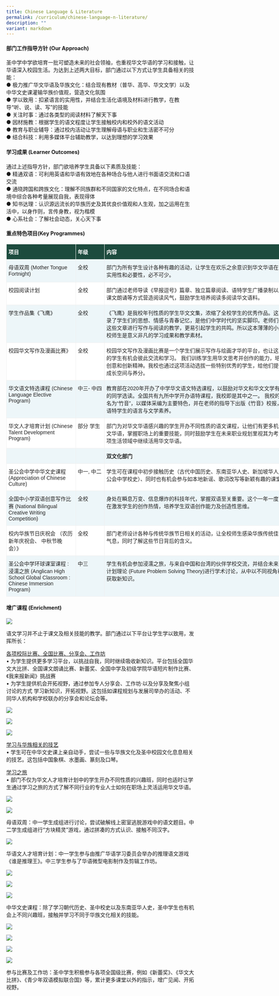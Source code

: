 ```yaml
---
title: Chinese Language & Literature
permalink: /curriculum/chinese-language-n-literature/
description: ""
variant: markdown
---
```

#### 部门工作指导方针 (Our Approach)
圣中学中学欲培育一批可塑造未来的社会领袖，也重视华文华语的学习和接触，让华语深入校园生活。为达到上述两大目标，部门通过以下方式让学生具备相关的技能：<br>
●	极力推广华文华语及华族文化：结合现有教材（普华、高华、华文文学）以及中华文史课灌输华族价值观，营造文化氛围<br>
●	 学以致用：扣紧语言的实用性，并结合生活化语境及材料进行教学，在教导“听、说、读、写”的技能<br>
●	关注时事：通过各类型的阅读材料了解天下事<br>
●	因材施教：根据学生的语文程度让学生接触校内和校外的语文活动<br>
●	教育与职业辅导：通过校内活动让学生理解母语与职业和生活密不可分<br>
●	结合科技：利用多媒体平台辅助教学，以达到理想的学习效果<br>


#### 学习成果 (Learner Outcomes)
通过上述指导方针，部门欲培养学生具备以下素质及技能：<br>
●	精通双语：可利用英语和华语有效地在各种场合与他人进行书面语交流和口语交流<br>
●	通晓跨国和跨族文化：理解不同族群和不同国家的文化特点，在不同场合和语境中综合各种考量展现自我，表现得体<br>
●	 知书达理：认识源远流长的华族历史及其优良价值观和人生观，加之运用在生活中，以身作则，言传身教，视为楷模<br>
●	心系社会：了解社会动态，关心天下事<br>



#### 重点特色项目(Key Programmes)

<table class="tg" style="border-collapse:collapse;border-spacing:0;table-layout: fixed; width: 804px"><colgroup><col style="width: 186px"><col style="width: 77px"><col style="width: 541px"></colgroup>
	<thead>
		<tr>
			<th style="background-color:#1d4b3e;border-color:#efefef;border-style:solid;border-width:1px;color:#FFF;font-family:Arial, sans-serif;font-size:14px;font-weight:bold;overflow:hidden;padding:10px 5px;text-align:left;vertical-align:top;word-break:normal"><span style="font-weight:bold;color:#FFF;background-color:#1d4b3e">项目</span></th>
			<th style="background-color:#1d4b3e;border-color:#efefef;border-style:solid;border-width:1px;color:#FFF;font-family:Arial, sans-serif;font-size:14px;font-weight:bold;overflow:hidden;padding:10px 5px;text-align:left;vertical-align:top;word-break:normal"><span style="font-weight:bold;color:#FFF;background-color:#1d4b3e">年级</span></th>
			<th style="background-color:#1d4b3e;border-color:#efefef;border-style:solid;border-width:1px;color:#FFF;font-family:Arial, sans-serif;font-size:14px;font-weight:bold;overflow:hidden;padding:10px 5px;text-align:left;vertical-align:top;word-break:normal"><span style="font-weight:bold;color:#FFF;background-color:#1d4b3e">内容</span></th></tr></thead>
	<tbody>
		<tr>
			<td style="background-color:#EDF6F9;border-color:#efefef;border-style:solid;border-width:1px;color:#222;font-family:Arial, sans-serif;font-size:14px; overflow:hidden; padding:10px 5px;text-align:left; vertical-align:top;word-break:normal"><span style="color:#222;background-color:#EDF6F9">母语双周 (Mother Tongue Fortnight)</span><br></td>
			<td style="background-color:#EDF6F9;border-color:#efefef;border-style:solid;border-width:1px;color:#222;font-family:Arial, sans-serif;font-size:14px;overflow:hidden;padding:10px 5px;text-align:left;vertical-align:top;word-break:normal"><span style="color:#222;background-color:#EDF6F9">全校</span><br></td>
			<td style="background-color:#EDF6F9;border-color:#efefef;border-style:solid;border-width:1px;color:#222;font-family:Arial, sans-serif;font-size:14px;overflow:hidden;padding:10px 5px;text-align:left;vertical-align:top;word-break:normal"><span style="color:#222;background-color:#EDF6F9">部门为所有学生设计各种有趣的活动，让学生在欢乐之余意识到华文华语在生活中的实用性和必要性，必不可少。</span><br></td>
		</tr>
		<tr>
			<td style="background-color:#FFF;border-color:#efefef;border-style:solid;border-width:1px;color:#222;font-family:Arial, sans-serif;font-size:14px;overflow:hidden;padding:10px 5px;text-align:left;vertical-align:top;word-break:normal"><span style="color:#222;background-color:#FFF">校园阅读计划</span><br></td><td style="background-color:#FFF;border-color:#efefef;border-style:solid;border-width:1px;color:#222;font-family:Arial, sans-serif;font-size:14px;overflow:hidden;padding:10px 5px;text-align:left;vertical-align:top;word-break:normal"><span style="color:#222;background-color:#FFF">全校</span><br></td>
			<td style="background-color:#FFF;border-color:#efefef;border-style:solid;border-width:1px;color:#222;font-family:Arial, sans-serif;font-size:14px;overflow:hidden;padding:10px 5px;text-align:left;vertical-align:top;word-break:normal"><span style="color:#222;background-color:#FFF">部门通过老师导读《早报逗号》篇章、独立篇章阅读、语特学生广播录制以及诗歌和课文朗诵等方式营造阅读风气，鼓励学生培养阅读多阅读华文语料。</span><br></td></tr><tr><td style="background-color:#EDF6F9;border-color:#efefef;border-style:solid;border-width:1px;color:#222;font-family:Arial, sans-serif;font-size:14px;overflow:hidden;padding:10px 5px;text-align:left;vertical-align:top;word-break:normal"><span style="color:#222;background-color:#EDF6F9">学生作品集《飞鹰》</span><br></td>
		<td style="background-color:#EDF6F9;border-color:#efefef;border-style:solid;border-width:1px;color:#222;font-family:Arial, sans-serif;font-size:14px;overflow:hidden;padding:10px 5px;text-align:left;vertical-align:top;word-break:normal"><span style="color:#222;background-color:#EDF6F9">全校</span><br></td>
		<td style="background-color:#EDF6F9;border-color:#efefef;border-style:solid;border-width:1px;color:#222;font-family:Arial, sans-serif;font-size:14px;overflow:hidden;padding:10px 5px;text-align:left;vertical-align:top;word-break:normal"><span style="color:#222;background-color:#EDF6F9">《飞鹰》是我校年刊性质的学生华文文集，浓缩了全校学生的优秀作品。这些作品记录了学生们的思想、情感与青春记忆，是他们中学时代的坚实脚印。老师们也可利用这些文章进行写作与阅读的教学，更易引起学生的共鸣。所以这本薄薄的小册子对我校师生是意义非凡的学习成果和教学素材。</span></td></tr>
		<tr>
			<td style="background-color:#FFF;border-color:#efefef;border-style:solid;border-width:1px;color:#222;font-family:Arial, sans-serif;font-size:14px;overflow:hidden;padding:10px 5px;text-align:left;vertical-align:top;word-break:normal"><span style="color:#222;background-color:#FFF">校园华文写作及漫画比赛》</span><br></td><td style="background-color:#FFF;border-color:#efefef;border-style:solid;border-width:1px;color:#222;font-family:Arial, sans-serif;font-size:14px;overflow:hidden;padding:10px 5px;text-align:left;vertical-align:top;word-break:normal"><span style="color:#222;background-color:#FFF">全校</span><br></td>
			<td style="background-color:#FFF;border-color:#efefef;border-style:solid;border-width:1px;color:#222;font-family:Arial, sans-serif;font-size:14px;overflow:hidden;padding:10px 5px;text-align:left;vertical-align:top;word-break:normal"><span style="color:#222;background-color:#FFF">校园华文写作及漫画比赛是一个学生们展示写作与绘画才华的平台，也让这些有特长的学生有机会彼此交流和学习。 我们训练学生用华文思考并创作的能力，培养他们的创意和创新精神。我校也通过这项活动选拔一些特别优秀的学生，给他们提供更多的成长空间与养分。</span><br></td></tr>
		<tr>
			<td style="background-color:#EDF6F9;border-color:#efefef;border-style:solid;border-width:1px;color:#222;font-family:Arial, sans-serif;font-size:14px;overflow:hidden;padding:10px 5px;text-align:left;vertical-align:top;word-break:normal"><span style="color:#222;background-color:#EDF6F9">华文语文特选课程 (Chinese Language Elective Program) </span></td>
			<td style="background-color:#EDF6F9;border-color:#efefef;border-style:solid;border-width:1px;color:#222;font-family:Arial, sans-serif;font-size:14px;overflow:hidden;padding:10px 5px;text-align:left;vertical-align:top;word-break:normal"><span style="color:#222;background-color:#EDF6F9">中三-
中四
</span><br></td>
			<td style="background-color:#EDF6F9;border-color:#efefef;border-style:solid;border-width:1px;color:#222;font-family:Arial, sans-serif;font-size:14px;overflow:hidden;padding:10px 5px;text-align:left;vertical-align:top;word-break:normal"><span style="color:#222;background-color:#EDF6F9">教育部在2020年开办了中学华文语文特选课程，以鼓励对华文和华文文学有浓厚兴趣的同学选读。全国共有九所中学开办语特课程，我校即是其中之一。 我校的语特课程名为“竹音”，以媒体采编为主要特色，并在老师的指导下出版《竹音》校报，以此提高语特学生的语言与文学素养。 </span></td></tr>
		<tr>
			<td style="background-color:#FFF;border-color:#efefef;border-style:solid;border-width:1px;color:#222;font-family:Arial, sans-serif;font-size:14px;overflow:hidden;padding:10px 5px;text-align:left;vertical-align:top;word-break:normal"><span style="color:#222;background-color:#FFF">华文人才培育计划 (Chinese Talent Development Program)</span></td>
			<td style="background-color:#FFF;border-color:#efefef;border-style:solid;border-width:1px;color:#222;font-family:Arial, sans-serif;font-size:14px;overflow:hidden;padding:10px 5px;text-align:left;vertical-align:top;word-break:normal"><span style="color:#222;background-color:#FFF">部分
学生
</span><br></td>
			<td style="background-color:#FFF;border-color:#efefef;border-style:solid;border-width:1px;color:#222;font-family:Arial, sans-serif;font-size:14px;overflow:hidden;padding:10px 5px;text-align:left;vertical-align:top;word-break:normal"><span style="color:#222;background-color:#FFF">部门为对华文华语感兴趣的学生开办不同性质的语文课程，让他们有更多机会接触华文华语，掌握职场上的重要技能，同时鼓励学生在未来职业规划里视其为考量，在各项生活领域中继续活用华文华语。</span></td>
		</tr>
			<tr>
			<td style="background-color:#EDF6F9;border-color:#efefef;border-style:solid;border-width:1px;color:#222;font-family:Arial, sans-serif;font-size:14px; overflow:hidden; padding:10px 5px;text-align:left; vertical-align:top;word-break:normal"><span style="color:#222;background-color:#EDF6F9">  </span><br></td>
			<td style="background-color:#EDF6F9;border-color:#efefef;border-style:solid;border-width:1px;color:#222;font-family:Arial, sans-serif;font-size:14px;overflow:hidden;padding:10px 5px;text-align:left;vertical-align:top;word-break:normal"><span style="color:#222;background-color:#EDF6F9">  </span><br></td>
			<td style="background-color:#EDF6F9;border-color:#efefef;border-style:solid;border-width:1px;color:#222;font-family:Arial, sans-serif;font-size:14px;overflow:hidden;padding:10px 5px;text-align:left;vertical-align:top;word-break:normal"><span style="color:#222;background-color:#EDF6F9"><b>双文化部门</b></span><br></td>
		</tr>
		<tr>
			<td style="background-color:#FFF;border-color:#efefef;border-style:solid;border-width:1px;color:#222;font-family:Arial, sans-serif;font-size:14px;overflow:hidden;padding:10px 5px;text-align:left;vertical-align:top;word-break:normal"><span style="color:#222;background-color:#FFF">圣公会中学中华文史课程 (Appreciation of Chinese Culture)</span><br></td><td style="background-color:#FFF;border-color:#efefef;border-style:solid;border-width:1px;color:#222;font-family:Arial, sans-serif;font-size:14px;overflow:hidden;padding:10px 5px;text-align:left;vertical-align:top;word-break:normal"><span style="color:#222;background-color:#FFF">中一, 
中二
</span><br></td>
			<td style="background-color:#FFF;border-color:#efefef;border-style:solid;border-width:1px;color:#222;font-family:Arial, sans-serif;font-size:14px;overflow:hidden;padding:10px 5px;text-align:left;vertical-align:top;word-break:normal"><span style="color:#222;background-color:#FFF">学生可在课程中初步接触历史（古代中国历史、东南亚华人史、新加坡华人历史、圣公会中学校史）、同时也有机会参与如本地新谣、歌词改写等新颖有趣的课堂活动。</span><br></td></tr><tr><td style="background-color:#EDF6F9;border-color:#efefef;border-style:solid;border-width:1px;color:#222;font-family:Arial, sans-serif;font-size:14px;overflow:hidden;padding:10px 5px;text-align:left;vertical-align:top;word-break:normal"><span style="color:#222;background-color:#EDF6F9">全国中小学双语创意写作比赛 (National Bilingual Creative Writing Competition)
</span><br></td>
		<td style="background-color:#EDF6F9;border-color:#efefef;border-style:solid;border-width:1px;color:#222;font-family:Arial, sans-serif;font-size:14px;overflow:hidden;padding:10px 5px;text-align:left;vertical-align:top;word-break:normal"><span style="color:#222;background-color:#EDF6F9">全校</span><br></td>
		<td style="background-color:#EDF6F9;border-color:#efefef;border-style:solid;border-width:1px;color:#222;font-family:Arial, sans-serif;font-size:14px;overflow:hidden;padding:10px 5px;text-align:left;vertical-align:top;word-break:normal"><span style="color:#222;background-color:#EDF6F9">身处在瞬息万变、信息爆炸的科技年代，掌握双语至关重要。这个一年一度的比赛旨在激发学生的创作热情，培养学生双语创作能力及创造性思维。</span></td></tr>
		<tr>
			<td style="background-color:#FFF;border-color:#efefef;border-style:solid;border-width:1px;color:#222;font-family:Arial, sans-serif;font-size:14px;overflow:hidden;padding:10px 5px;text-align:left;vertical-align:top;word-break:normal"><span style="color:#222;background-color:#FFF">校内华族节日庆祝会
（农历新年庆祝会、 中秋节晚会）》</span><br></td><td style="background-color:#FFF;border-color:#efefef;border-style:solid;border-width:1px;color:#222;font-family:Arial, sans-serif;font-size:14px;overflow:hidden;padding:10px 5px;text-align:left;vertical-align:top;word-break:normal"><span style="color:#222;background-color:#FFF">全校</span><br></td>
			<td style="background-color:#FFF;border-color:#efefef;border-style:solid;border-width:1px;color:#222;font-family:Arial, sans-serif;font-size:14px;overflow:hidden;padding:10px 5px;text-align:left;vertical-align:top;word-break:normal"><span style="color:#222;background-color:#FFF">部门老师设计各种与传统华族节日相关的活动，让全校师生感染华族传统佳节的愉悦气息，同时了解这些节日背后的含义。</span><br></td></tr>
		<tr>
			<td style="background-color:#EDF6F9;border-color:#efefef;border-style:solid;border-width:1px;color:#222;font-family:Arial, sans-serif;font-size:14px;overflow:hidden;padding:10px 5px;text-align:left;vertical-align:top;word-break:normal"><span style="color:#222;background-color:#EDF6F9">圣公会中学环球课室课程 :   浸濡之旅 (Anglican High School Global Classroom : Chinese Immersion Program) </span></td>
			<td style="background-color:#EDF6F9;border-color:#efefef;border-style:solid;border-width:1px;color:#222;font-family:Arial, sans-serif;font-size:14px;overflow:hidden;padding:10px 5px;text-align:left;vertical-align:top;word-break:normal"><span style="color:#222;background-color:#EDF6F9">中三
</span><br></td>
			<td style="background-color:#EDF6F9;border-color:#efefef;border-style:solid;border-width:1px;color:#222;font-family:Arial, sans-serif;font-size:14px;overflow:hidden;padding:10px 5px;text-align:left;vertical-align:top;word-break:normal"><span style="color:#222;background-color:#EDF6F9">学生有机会参加浸濡之旅，与来自中国和台湾的伙伴学校交流，并结合未来问题解决计划理论 (Future Problem Solving Theory)进行学术讨论，从中以不同视角看待课题，获取新知识。 </span></td></tr>
	</tbody>
</table>

#### 增广课程 (Enrichment)
![](/images/Curriculum/CL/2024_CL_01.jpg)

语文学习并不止于课文及相关技能的教学。部门通过以下平台让学生学以致用，发挥所长：<br>

<u>各项校际比赛、全国比赛、分享会、工作坊</u><br>
•	为学生提供更多学习平台，以挑战自我，同时继续吸收新知识。平台包括全国华文大比拼、全国课文朗诵比赛、新蕾奖、全国中学及初级学院华语短片制作比赛、《我来报新闻》挑战赛<br>
•	为学生提供机会开拓视野，通过参加专人分享会、工作坊·以及分享及聚焦小组讨论的方式
学习新知识，开拓视野。这包括如课程规划与发展司举办的活动、不同华人机构和学校联办的分享会和论坛会等。<br>

![](/images/Curriculum/CL/2024_CL_02.jpg)

![](/images/Curriculum/CL/2024_CL_03.jpg)

![](/images/Curriculum/CL/2024_CL_04.jpg)

<u>学习与华族相关的技艺</u><br>
•	学生可在中华文史课上亲自动手，尝试一些与华族文化及圣中校园文化息息相关的技艺。这包括中国象棋、水墨画、篆刻及口琴。<br>

<u>学习之旅</u><br>
•	部门不仅为华文人才培育计划中的学生开办不同性质的兴趣班，同时也适时让学生通过学习之旅的方式了解不同行业的专业人士如何在职场上灵活运用华文华语。<br>

![](/images/Curriculum/CL/2024_CL_05.jpg)

![](/images/Curriculum/CL/2024_CL_06.jpg)

母语双周：中一学生成组进行讨论，尝试破解线上密室逃脱游戏中的语文题目。中二学生成组进行“方块精灵”游戏，通过拼凑的方式认识、接触不同汉字。

![](/images/Curriculum/CL/2024_CL_07.jpg)

华语文人才培育计划：中一学生参与由推广华语学习委员会举办的推理语文游戏《谁是推理王》。中三学生参与了华语微型电影制作及剪辑工作坊。

![](/images/Curriculum/CL/2024_CL_08.jpg)

![](/images/Curriculum/CL/2024_CL_09.jpg)

![](/images/Curriculum/CL/2024_CL_10.jpg)

中华文史课程：除了学习朝代历史、圣中校史以及东南亚华人史，圣中学生也有机会上不同兴趣班，接触并学习不同于华族文化相关的技能。

![](/images/Curriculum/CL/2024_CL_11.jpg)

![](/images/Curriculum/CL/2024_CL_12.jpg)

![](/images/Curriculum/CL/2024_CL_13.jpg)

![](/images/Curriculum/CL/2024_CL_14.jpg)

参与比赛及工作坊：圣中学生积极参与各项全国级比赛，例如《新蕾奖》、《华文大比拼》、《青少年双语模拟联合国》等，累计更多课堂以外的指示，增广见闻、开拓视野。